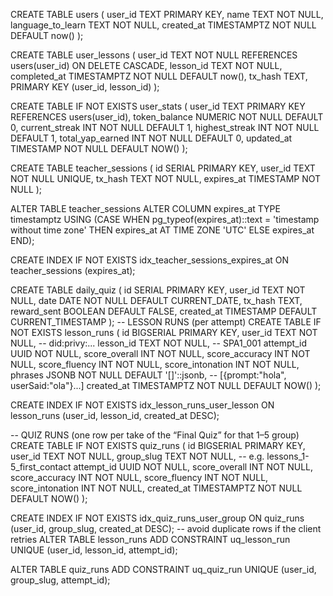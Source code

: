 CREATE TABLE users (
user_id TEXT PRIMARY KEY,
name TEXT NOT NULL,
language_to_learn TEXT NOT NULL,
created_at TIMESTAMPTZ NOT NULL DEFAULT now()
);

CREATE TABLE user_lessons (
user_id TEXT NOT NULL REFERENCES users(user_id) ON DELETE CASCADE,
lesson_id TEXT NOT NULL,
completed_at TIMESTAMPTZ NOT NULL DEFAULT now(),
tx_hash TEXT,
PRIMARY KEY (user_id, lesson_id)
);

CREATE TABLE IF NOT EXISTS user_stats (
user_id TEXT PRIMARY KEY REFERENCES users(user_id),
token_balance NUMERIC NOT NULL DEFAULT 0,
current_streak INT NOT NULL DEFAULT 1,
highest_streak INT NOT NULL DEFAULT 1,
total_yap_earned INT NOT NULL DEFAULT 0,
updated_at TIMESTAMP NOT NULL DEFAULT NOW()
);

CREATE TABLE teacher_sessions (
id SERIAL PRIMARY KEY,
user_id TEXT NOT NULL UNIQUE,
tx_hash TEXT NOT NULL,
expires_at TIMESTAMP NOT NULL
);

ALTER TABLE teacher_sessions
ALTER COLUMN expires_at TYPE timestamptz
USING (CASE
WHEN pg_typeof(expires_at)::text = 'timestamp without time zone'
THEN expires_at AT TIME ZONE 'UTC'
ELSE expires_at
END);

CREATE INDEX IF NOT EXISTS idx_teacher_sessions_expires_at
ON teacher_sessions (expires_at);

CREATE TABLE daily_quiz (
id SERIAL PRIMARY KEY,
user_id TEXT NOT NULL,
date DATE NOT NULL DEFAULT CURRENT_DATE,
tx_hash TEXT,
reward_sent BOOLEAN DEFAULT FALSE,
created_at TIMESTAMP DEFAULT CURRENT_TIMESTAMP
);
-- LESSON RUNS (per attempt)
CREATE TABLE IF NOT EXISTS lesson_runs (
  id              BIGSERIAL PRIMARY KEY,
  user_id         TEXT NOT NULL,                 -- did:privy:...
  lesson_id       TEXT NOT NULL,                 -- SPA1_001
  attempt_id      UUID NOT NULL,
  score_overall   INT  NOT NULL,
  score_accuracy  INT  NOT NULL,
  score_fluency   INT  NOT NULL,
  score_intonation INT NOT NULL,
  phrases         JSONB NOT NULL DEFAULT '[]'::jsonb, -- [{prompt:"hola", userSaid:"ola"}...]
  created_at      TIMESTAMPTZ NOT NULL DEFAULT NOW()
);

CREATE INDEX IF NOT EXISTS idx_lesson_runs_user_lesson ON lesson_runs (user_id, lesson_id, created_at DESC);

-- QUIZ RUNS (one row per take of the “Final Quiz” for that 1–5 group)
CREATE TABLE IF NOT EXISTS quiz_runs (
  id              BIGSERIAL PRIMARY KEY,
  user_id         TEXT NOT NULL,
  group_slug      TEXT NOT NULL,                 -- e.g. lessons_1-5_first_contact
  attempt_id      UUID NOT NULL,
  score_overall   INT  NOT NULL,
  score_accuracy  INT  NOT NULL,
  score_fluency   INT  NOT NULL,
  score_intonation INT NOT NULL,
  created_at      TIMESTAMPTZ NOT NULL DEFAULT NOW()
);

CREATE INDEX IF NOT EXISTS idx_quiz_runs_user_group ON quiz_runs (user_id, group_slug, created_at DESC);
-- avoid duplicate rows if the client retries
ALTER TABLE lesson_runs
  ADD CONSTRAINT uq_lesson_run UNIQUE (user_id, lesson_id, attempt_id);

ALTER TABLE quiz_runs
  ADD CONSTRAINT uq_quiz_run UNIQUE (user_id, group_slug, attempt_id);
